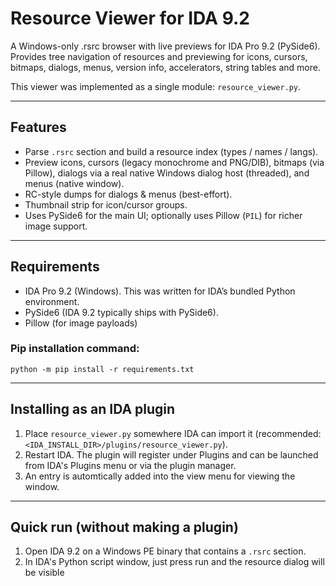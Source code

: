 # Resource Viewer for IDA 9.2

A Windows-only .rsrc browser with live previews for IDA Pro 9.2 (PySide6).  
Provides tree navigation of resources and previewing for icons, cursors, bitmaps, dialogs, menus, version info, accelerators, string tables and more.

This viewer was implemented as a single module: `resource_viewer.py`.

---

## Features
- Parse `.rsrc` section and build a resource index (types / names / langs).
- Preview icons, cursors (legacy monochrome and PNG/DIB), bitmaps (via Pillow), dialogs via a real native Windows dialog host (threaded), and menus (native window).
- RC-style dumps for dialogs & menus (best-effort).
- Thumbnail strip for icon/cursor groups.
- Uses PySide6 for the main UI; optionally uses Pillow (`PIL`) for richer image support.

---

## Requirements
- IDA Pro 9.2 (Windows). This was written for IDA’s bundled Python environment.
- PySide6 (IDA 9.2 typically ships with PySide6).
- Pillow (for image payloads)

### Pip installation command:
```
python -m pip install -r requirements.txt
```
---

## Installing as an IDA plugin
1. Place `resource_viewer.py` somewhere IDA can import it (recommended: `<IDA_INSTALL_DIR>/plugins/resource_viewer.py`).
2. Restart IDA. The plugin will register under Plugins and can be launched from IDA's Plugins menu or via the plugin manager.
3. An entry is automtically added into the view menu for viewing the window.

---

## Quick run (without making a plugin)
1. Open IDA 9.2 on a Windows PE binary that contains a `.rsrc` section.
2. In IDA's Python script window, just press run and the resource dialog will be visible




